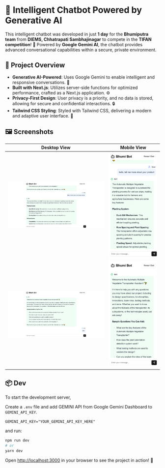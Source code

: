 # 🤖 Intelligent Chatbot Powered by Generative AI

This intelligent chatbot was developed in just **1 day** for the **Bhumiputra team** from **DIEMS, Chhatrapati Sambhajinagar** to compete in the **TIFAN competition**! 🌟 Powered by **Google Gemini AI**, the chatbot provides advanced conversational capabilities within a secure, private environment. 

## 🚀 Project Overview

- **Generative AI-Powered**: Uses Google Gemini to enable intelligent and responsive conversations. 💬
- **Built with Next.js**: Utilizes server-side functions for optimized performance, crafted as a Next.js application. ⚙️
- **Privacy-First Design**: User privacy is a priority, and no data is stored, allowing for secure and confidential interactions. 🔒
- **Tailwind CSS Styling**: Styled with Tailwind CSS, delivering a modern and adaptive user interface. 🎨

## 🖼️ Screenshots
| Desktop View | Mobile View |
|--------------|-------------|
| ![Desktop Screenshot 1](./assets/desktop-chat.png) | ![Mobile Screenshot 1](./assets/mobile-chat.png) |
| ![Desktop Screenshot 2](./assets/desktop-start.png) | ![Mobile Screenshot 2](./assets/mobile-start.png) |

## 📦 Dev

To start the development server, 

Create a `.env` file and add GEMINI API from Google Gemini Dashboard to `GEMINI_API_KEY`.

```env
GEMINI_API_KEY="YOUR_GEMINI_API_KEY_HERE"
```

and run:
```bash
npm run dev
# or
yarn dev
```

Open [http://localhost:3000](http://localhost:3000) in your browser to see the project in action! 🎉
